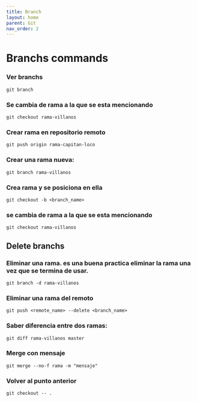 ```yaml
---
title: Branch
layout: home
parent: Git
nav_order: 2
---
```


# Branchs commands

### Ver branchs

```terminal
git branch
```

### Se cambia de rama a la que se esta mencionando

```terminal
git checkout rama-villanos
```

### Crear rama en repositorio remoto

```terminal
git push origin rama-capitan-loco
```

### Crear una rama nueva:
  
```terminal
git branch rama-villanos
```

### Crea rama y se posiciona en ella
  
```terminal
git checkout -b <branch_name>
```

### se cambia de rama a la que se esta mencionando

```terminal
git checkout rama-villanos
```
## Delete branchs

### Eliminar una rama. es una buena practica eliminar la rama una vez que se termina de usar.

```terminal
git branch -d rama-villanos
```

### Eliminar una rama del remoto

```terminal
git push <remote_name> --delete <branch_name>
```

### Saber diferencia entre dos ramas:

```terminal
git diff rama-villanos master
```

### Merge con mensaje

```terminal
git merge --no-f rama -m "mensaje"
```

### Volver al punto anterior

```terminal
git checkout -- .
```
